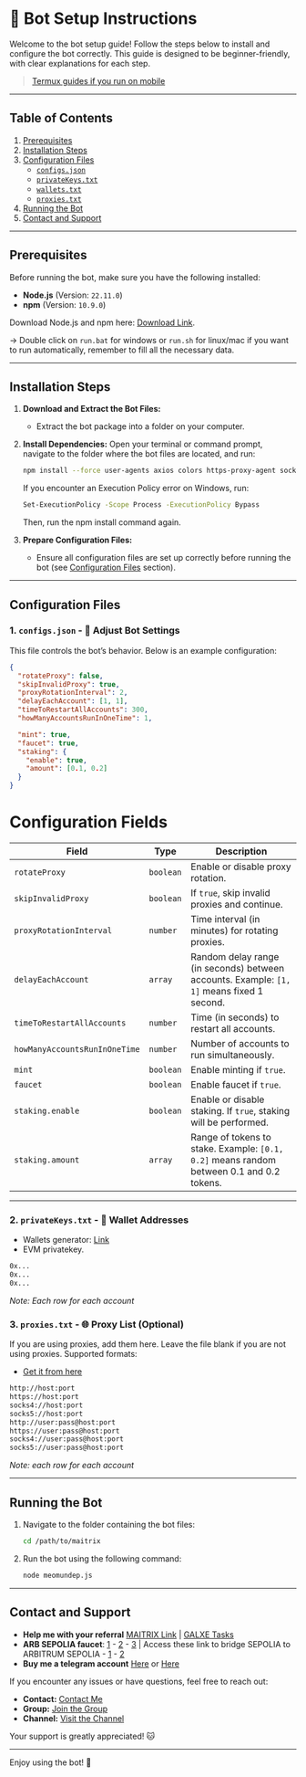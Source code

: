 # 🚀 Bot Setup Instructions


Welcome to the bot setup guide! Follow the steps below to install and configure the bot correctly. This guide is designed to be beginner-friendly, with clear explanations for each step.

> [Termux guides if you run on mobile](https://github.com/MeoMunDep/Guides-for-using-my-script-on-termux)

---

## Table of Contents

1. [Prerequisites](#prerequisites)
2. [Installation Steps](#installation-steps)
3. [Configuration Files](#configuration-files)
   - [`configs.json`](#1-configsjson)
   - [`privateKeys.txt`](#2-privateKeystxt)
   - [`wallets.txt`](#3-walletstxt)
   - [`proxies.txt`](#4-proxiestxt)
4. [Running the Bot](#running-the-bot)
5. [Contact and Support](#contact-and-support)

---

## Prerequisites

Before running the bot, make sure you have the following installed:

- **Node.js** (Version: `22.11.0`)
- **npm** (Version: `10.9.0`)

Download Node.js and npm here: [Download Link](https://t.me/KeoAirDropFreeNe/257/1462).

-> Double click on `run.bat` for windows or `run.sh` for linux/mac if you want to run automatically, remember to fill all the necessary data.

---

## Installation Steps

1. **Download and Extract the Bot Files:**

   - Extract the bot package into a folder on your computer.

2. **Install Dependencies:**
   Open your terminal or command prompt, navigate to the folder where the bot files are located, and run:

   ```bash
   npm install --force user-agents axios colors https-proxy-agent socks-proxy-agent ethers web3
   ```

   If you encounter an Execution Policy error on Windows, run:

   ```bash
   Set-ExecutionPolicy -Scope Process -ExecutionPolicy Bypass
   ```

   Then, run the npm install command again.

3. **Prepare Configuration Files:**
   - Ensure all configuration files are set up correctly before running the bot (see [Configuration Files](#configuration-files) section).

---

## Configuration Files

### 1. `configs.json` - 📜 Adjust Bot Settings

This file controls the bot’s behavior. Below is an example configuration:

```json
{
  "rotateProxy": false,
  "skipInvalidProxy": true,
  "proxyRotationInterval": 2,
  "delayEachAccount": [1, 1],
  "timeToRestartAllAccounts": 300,
  "howManyAccountsRunInOneTime": 1,

  "mint": true,
  "faucet": true,
  "staking": {
    "enable": true,
    "amount": [0.1, 0.2]
  }
}
```

# Configuration Fields

| Field                        | Type      | Description                                                                                  |
|-------------------------------|-----------|----------------------------------------------------------------------------------------------|
| `rotateProxy`                 | `boolean` | Enable or disable proxy rotation.                                                           |
| `skipInvalidProxy`            | `boolean` | If `true`, skip invalid proxies and continue.                                               |
| `proxyRotationInterval`       | `number`  | Time interval (in minutes) for rotating proxies.                                             |
| `delayEachAccount`            | `array`   | Random delay range (in seconds) between accounts. Example: `[1, 1]` means fixed 1 second.    |
| `timeToRestartAllAccounts`    | `number`  | Time (in seconds) to restart all accounts.                                                   |
| `howManyAccountsRunInOneTime` | `number`  | Number of accounts to run simultaneously.                                                   |
| `mint`                        | `boolean` | Enable minting if `true`.                                                                   |
| `faucet`                      | `boolean` | Enable faucet if `true`.                                                                    |
| `staking.enable`              | `boolean` | Enable or disable staking. If `true`, staking will be performed.                             |
| `staking.amount`              | `array`   | Range of tokens to stake. Example: `[0.1, 0.2]` means random between 0.1 and 0.2 tokens.      |

---

### 2. `privateKeys.txt` - 💼 Wallet Addresses

- Wallets generator: [Link](https://github.com/MeoMunDep/Automatic-Ultimate-Create-Wallets-for-Airdrop)
- EVM privatekey.

```txt
0x...
0x...
0x...
```

_Note: Each row for each account_

### 3. `proxies.txt` - 🌐 Proxy List (Optional)

If you are using proxies, add them here. Leave the file blank if you are not using proxies. Supported formats:
- [Get it from here](https://www.webshare.io/?referral_code=4l5kb3glsce7)

```txt
http://host:port
https://host:port
socks4://host:port
socks5://host:port
http://user:pass@host:port
https://user:pass@host:port
socks4://user:pass@host:port
socks5://user:pass@host:port
```

_Note: each row for each account_

---

## Running the Bot

1. Navigate to the folder containing the bot files:

   ```bash
   cd /path/to/maitrix
   ```

2. Run the bot using the following command:
   ```bash
   node meomundep.js
   ```

---

## Contact and Support

- **Help me with your referral** [MAITRIX Link](https://app.testnet.themaitrix.ai/#/home) | [GALXE Tasks](https://app.galxe.com/quest/FUPyKccXmgcMMPVUQi2aF4)
- **ARB SEPOLIA faucet**: [1](https://faucet.quicknode.com/arbitrum/sepolia) - [2](https://www.alchemy.com/faucets/arbitrum-sepolia) - [3](https://bridge.arbitrum.io/) | Access these link to bridge SEPOLIA to ARBITRUM SEPOLIA - [1](https://rinkeby.orbiter.finance/en?dest=G%C3%B6rli&src_chain=11155111&tgt_chain=421614&src_token=ETH) - [2](https://testnets.relay.link/bridge/arbitrum-sepolia?fromChainId=11155111&fromCurrency=0xfff9976782d46cc05630d1f6ebab18b2324d6b14&toCurrency=0x0000000000000000000000000000000000000000)
- **Buy me a telegram account** [Here](https://t.me/KeoAirDropFreeNe/312/27801) or [Here](https://github.com/MeoMunDep/MeoMunDep)

If you encounter any issues or have questions, feel free to reach out:

- **Contact:** [Contact Me](https://t.me/MeoMunDep)
- **Group:** [Join the Group](https://t.me/KeoAirDropFreeNe)
- **Channel:** [Visit the Channel](https://t.me/KeoAirDropFreeNee)

Your support is greatly appreciated! 🐱

---

Enjoy using the bot! 🚀
